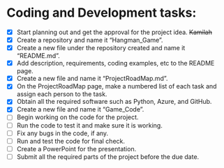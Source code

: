 # Coding and Development tasks: 
- [x] Start planning out and get the approval for the project idea. <del>Kamilah</del> 
- [x] Create a repository and name it “Hangman_Game”.  
- [x] Create a new file under the repository created and name it “README.md”.  
- [x] Add description, requirements, coding examples, etc to the README page.  
- [x] Create a new file and name it “ProjectRoadMap.md”.  
- [x] On the ProjectRoadMap page, make a numbered list of each task and assign each person to the task. 
- [x] Obtain all the required software such as Python, Azure, and GitHub.  
- [x] Create a new file and name it “Game_Code”.
- [ ] Begin working on the code for the project.
- [ ] Run the code to test it and make sure it is working.
- [ ] Fix any bugs in the code, if any.
- [ ] Run and test the code for final check.
- [ ] Create a PowerPoint for the presentation.
- [ ] Submit all the required parts of the project before the due date.
